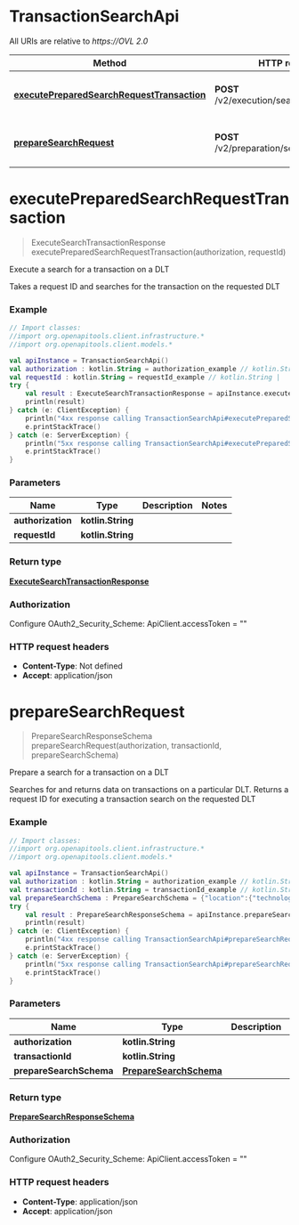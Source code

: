 # TransactionSearchApi

All URIs are relative to *https://OVL 2.0*

Method | HTTP request | Description
------------- | ------------- | -------------
[**executePreparedSearchRequestTransaction**](TransactionSearchApi.md#executePreparedSearchRequestTransaction) | **POST** /v2/execution/search/transaction | Execute a search for a transaction on a DLT
[**prepareSearchRequest**](TransactionSearchApi.md#prepareSearchRequest) | **POST** /v2/preparation/search/transaction | Prepare a search for a transaction on a DLT


<a name="executePreparedSearchRequestTransaction"></a>
# **executePreparedSearchRequestTransaction**
> ExecuteSearchTransactionResponse executePreparedSearchRequestTransaction(authorization, requestId)

Execute a search for a transaction on a DLT

Takes a request ID and searches for the transaction on the requested DLT

### Example
```kotlin
// Import classes:
//import org.openapitools.client.infrastructure.*
//import org.openapitools.client.models.*

val apiInstance = TransactionSearchApi()
val authorization : kotlin.String = authorization_example // kotlin.String | 
val requestId : kotlin.String = requestId_example // kotlin.String | 
try {
    val result : ExecuteSearchTransactionResponse = apiInstance.executePreparedSearchRequestTransaction(authorization, requestId)
    println(result)
} catch (e: ClientException) {
    println("4xx response calling TransactionSearchApi#executePreparedSearchRequestTransaction")
    e.printStackTrace()
} catch (e: ServerException) {
    println("5xx response calling TransactionSearchApi#executePreparedSearchRequestTransaction")
    e.printStackTrace()
}
```

### Parameters

Name | Type | Description  | Notes
------------- | ------------- | ------------- | -------------
 **authorization** | **kotlin.String**|  |
 **requestId** | **kotlin.String**|  |

### Return type

[**ExecuteSearchTransactionResponse**](ExecuteSearchTransactionResponse.md)

### Authorization


Configure OAuth2_Security_Scheme:
    ApiClient.accessToken = ""

### HTTP request headers

 - **Content-Type**: Not defined
 - **Accept**: application/json

<a name="prepareSearchRequest"></a>
# **prepareSearchRequest**
> PrepareSearchResponseSchema prepareSearchRequest(authorization, transactionId, prepareSearchSchema)

Prepare a search for a transaction on a DLT

Searches for and returns data on transactions on a particular DLT. Returns a request ID for executing a transaction search on the requested DLT

### Example
```kotlin
// Import classes:
//import org.openapitools.client.infrastructure.*
//import org.openapitools.client.models.*

val apiInstance = TransactionSearchApi()
val authorization : kotlin.String = authorization_example // kotlin.String | 
val transactionId : kotlin.String = transactionId_example // kotlin.String | 
val prepareSearchSchema : PrepareSearchSchema = {"location":{"technology":"Bitcoin","network":"Testnet"}} // PrepareSearchSchema | 
try {
    val result : PrepareSearchResponseSchema = apiInstance.prepareSearchRequest(authorization, transactionId, prepareSearchSchema)
    println(result)
} catch (e: ClientException) {
    println("4xx response calling TransactionSearchApi#prepareSearchRequest")
    e.printStackTrace()
} catch (e: ServerException) {
    println("5xx response calling TransactionSearchApi#prepareSearchRequest")
    e.printStackTrace()
}
```

### Parameters

Name | Type | Description  | Notes
------------- | ------------- | ------------- | -------------
 **authorization** | **kotlin.String**|  |
 **transactionId** | **kotlin.String**|  |
 **prepareSearchSchema** | [**PrepareSearchSchema**](PrepareSearchSchema.md)|  |

### Return type

[**PrepareSearchResponseSchema**](PrepareSearchResponseSchema.md)

### Authorization


Configure OAuth2_Security_Scheme:
    ApiClient.accessToken = ""

### HTTP request headers

 - **Content-Type**: application/json
 - **Accept**: application/json

